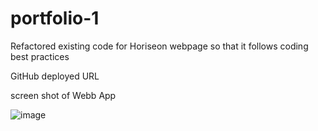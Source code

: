 # portfolio-1

Refactored existing code for Horiseon webpage so that it follows coding best practices

GitHub deployed URL 

screen shot of Webb App

![image](https://user-images.githubusercontent.com/93544845/149858567-22aa70bf-d33f-45b7-b1ee-b0da5eaebeb0.png)
